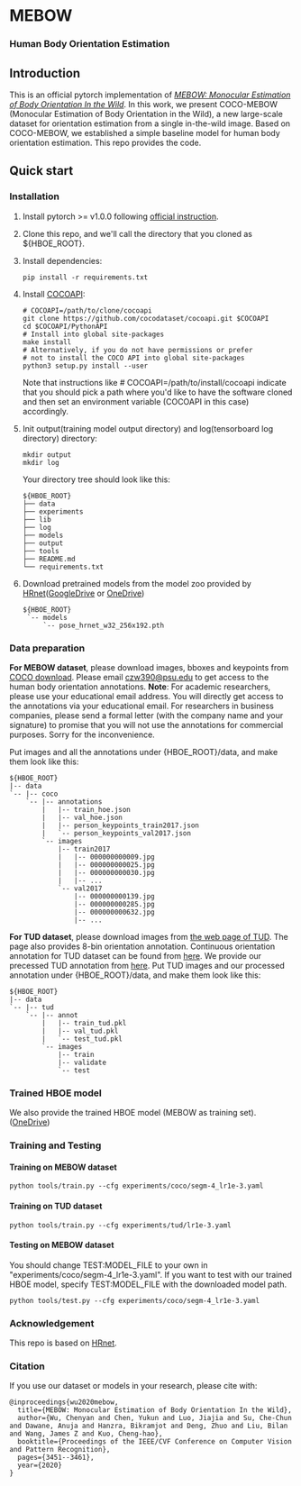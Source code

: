 # MEBOW
### Human Body Orientation Estimation
## Introduction
This is an official pytorch implementation of [*MEBOW: Monocular Estimation of Body Orientation In the Wild*](https://openaccess.thecvf.com/content_CVPR_2020/papers/Wu_MEBOW_Monocular_Estimation_of_Body_Orientation_in_the_Wild_CVPR_2020_paper.pdf). 
In this work, we present COCO-MEBOW (Monocular Estimation of Body Orientation in the Wild), a new large-scale dataset for orientation estimation from a single in-the-wild image. Based on COCO-MEBOW, we established a simple baseline model for human body orientation estimation. This repo provides the code.

## Quick start
### Installation
1. Install pytorch >= v1.0.0 following [official instruction](https://pytorch.org/).
2. Clone this repo, and we'll call the directory that you cloned as ${HBOE_ROOT}.
3. Install dependencies:
   ```
   pip install -r requirements.txt
   ```
4. Install [COCOAPI](https://github.com/cocodataset/cocoapi):
   ```
   # COCOAPI=/path/to/clone/cocoapi
   git clone https://github.com/cocodataset/cocoapi.git $COCOAPI
   cd $COCOAPI/PythonAPI
   # Install into global site-packages
   make install
   # Alternatively, if you do not have permissions or prefer
   # not to install the COCO API into global site-packages
   python3 setup.py install --user
   ```
   Note that instructions like # COCOAPI=/path/to/install/cocoapi indicate that you should pick a path where you'd like to have the software cloned and then set an environment variable (COCOAPI in this case) accordingly.
5. Init output(training model output directory) and log(tensorboard log directory) directory:

   ```
   mkdir output 
   mkdir log
   ```

   Your directory tree should look like this:

   ```
   ${HBOE_ROOT}
   ├── data
   ├── experiments
   ├── lib
   ├── log
   ├── models
   ├── output
   ├── tools 
   ├── README.md
   └── requirements.txt
   ```

6. Download pretrained models from the model zoo provided by [HRnet](https://github.com/leoxiaobin/deep-high-resolution-net.pytorch)([GoogleDrive](https://drive.google.com/drive/folders/1hOTihvbyIxsm5ygDpbUuJ7O_tzv4oXjC?usp=sharing) or [OneDrive](https://1drv.ms/f/s!AhIXJn_J-blW231MH2krnmLq5kkQ))
   ```
   ${HBOE_ROOT}
    `-- models
        `-- pose_hrnet_w32_256x192.pth
   ```
  
### Data preparation
**For MEBOW dataset**, please download images, bboxes and keypoints from [COCO download](http://cocodataset.org/#download). Please email <czw390@psu.edu> to get access to the human body orientation annotations. **Note**: For academic researchers, please use your educational email address. You will directly get access to the annotations via your educational email. For researchers in business companies, please send a formal letter (with the company name and your signature) to promise that you will not use the annotations for commercial purposes. Sorry for the inconvenience.

Put images and all the annotations under {HBOE_ROOT}/data, and make them look like this:
```
${HBOE_ROOT}
|-- data
`-- |-- coco
    `-- |-- annotations
        |   |-- train_hoe.json
        |   |-- val_hoe.json
        |   |-- person_keypoints_train2017.json
        |   `-- person_keypoints_val2017.json
        `-- images
            |-- train2017
            |   |-- 000000000009.jpg
            |   |-- 000000000025.jpg
            |   |-- 000000000030.jpg
            |   |-- ... 
            `-- val2017
                |-- 000000000139.jpg
                |-- 000000000285.jpg
                |-- 000000000632.jpg
                |-- ... 
```
**For TUD dataset**, please download images from [the web page of TUD](https://www.mpi-inf.mpg.de/departments/computer-vision-and-machine-learning/research/people-detection-pose-estimation-and-tracking/monocular-3d-pose-estimation-and-tracking-by-detection). The page also provides 8-bin orientation annotation. Continuous orientation annotation for TUD dataset can be found from [here](http://www.kotahara.com/publications.html). We provide our precessed TUD annotation from [here](https://pennstateoffice365-my.sharepoint.com/:f:/g/personal/czw390_psu_edu/EqU8hWh-NgFOoNmIBEgE5RYBn61ZsFudKHCgbEH9-_V9DA?e=PZzshY).
Put TUD images and our processed annotation under {HBOE_ROOT}/data, and make them look like this:
```
${HBOE_ROOT}
|-- data
`-- |-- tud
    `-- |-- annot
        |   |-- train_tud.pkl
        |   |-- val_tud.pkl
        |   `-- test_tud.pkl
        `-- images
            |-- train
            |-- validate
            `-- test
```
### Trained HBOE model
We also provide the trained HBOE model (MEBOW as training set). ([OneDrive](https://pennstateoffice365-my.sharepoint.com/:f:/g/personal/czw390_psu_edu/EoXLPTeNqHlCg7DgVvmRrDgB_DpkEupEUrrGATpUdvF6oQ?e=CQQ2KY))
### Training and Testing

#### Training on MEBOW dataset
```
python tools/train.py --cfg experiments/coco/segm-4_lr1e-3.yaml
```
#### Training on TUD dataset
```
python tools/train.py --cfg experiments/tud/lr1e-3.yaml
```
#### Testing on MEBOW dataset
You should change TEST:MODEL_FILE to your own in "experiments/coco/segm-4_lr1e-3.yaml". If you want to test with our trained HBOE model, specify TEST:MODEL_FILE with the downloaded model path.
```
python tools/test.py --cfg experiments/coco/segm-4_lr1e-3.yaml
```
### Acknowledgement
This repo is based on [HRnet](https://github.com/leoxiaobin/deep-high-resolution-net.pytorch).

### Citation
If you use our dataset or models in your research, please cite with:
```
@inproceedings{wu2020mebow,
  title={MEBOW: Monocular Estimation of Body Orientation In the Wild},
  author={Wu, Chenyan and Chen, Yukun and Luo, Jiajia and Su, Che-Chun and Dawane, Anuja and Hanzra, Bikramjot and Deng, Zhuo and Liu, Bilan and Wang, James Z and Kuo, Cheng-hao},
  booktitle={Proceedings of the IEEE/CVF Conference on Computer Vision and Pattern Recognition},
  pages={3451--3461},
  year={2020}
}
```
